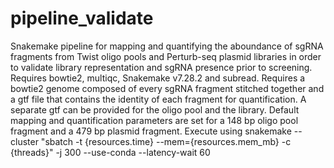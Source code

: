# pipeline_validate

Snakemake pipeline for mapping and quantifying the aboundance of sgRNA fragments from Twist oligo pools and Perturb-seq plasmid libraries in order to validate library representation and sgRNA presence prior to screening. Requires bowtie2, multiqc, Snakemake v7.28.2 and subread. Requires a bowtie2 genome composed of every sgRNA fragment stitched together and a gtf file that contains the identity of each fragment for quantification. A separate gtf can be provided for the oligo pool and the library. Default mapping and quantification parameters are set for a 148 bp oligo pool fragment and a 479 bp plasmid fragment. Execute using snakemake --cluster "sbatch -t {resources.time} --mem={resources.mem_mb} -c {threads}" -j 300 --use-conda --latency-wait 60
